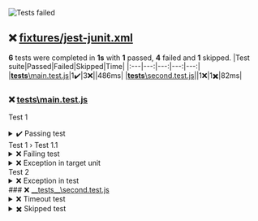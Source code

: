 ![Tests failed](https://img.shields.io/badge/tests-1%20passed%2C%204%20failed%2C%201%20skipped-critical)
## ❌ <a id="user-content-r0" href="#r0">fixtures/jest-junit.xml</a>
**6** tests were completed in **1s** with **1** passed, **4** failed and **1** skipped.
|Test suite|Passed|Failed|Skipped|Time|
|:---|---:|---:|---:|---:|
|[__tests__\main.test.js](#r0s0)|1✔️|3❌||486ms|
|[__tests__\second.test.js](#r0s1)||1❌|1✖️|82ms|
### ❌ <a id="user-content-r0s0" href="#r0s0">__tests__\main.test.js</a>
Test 1
<details><summary>  ✔️ Passing test</summary>
</details>
Test 1 › Test 1.1
<details><summary>  ❌ Failing test</summary>
error:

```
	Error: expect(received).toBeTruthy()
```

</details>
<details><summary>  ❌ Exception in target unit</summary>
error:

```
	Error: Some error
```

</details>
Test 2
<details><summary>  ❌ Exception in test</summary>
error:

```
	Error: Some error
```

</details>
### ❌ <a id="user-content-r0s1" href="#r0s1">__tests__\second.test.js</a>
<details><summary>❌ Timeout test</summary>
error:

```
	: Timeout - Async callback was not invoked within the 1 ms timeout specified by jest.setTimeout.Timeout - Async callback was not invoked within the 1 ms timeout specified by jest.setTimeout.Error:
```

</details>
<details><summary>✖️ Skipped test</summary>
</details>